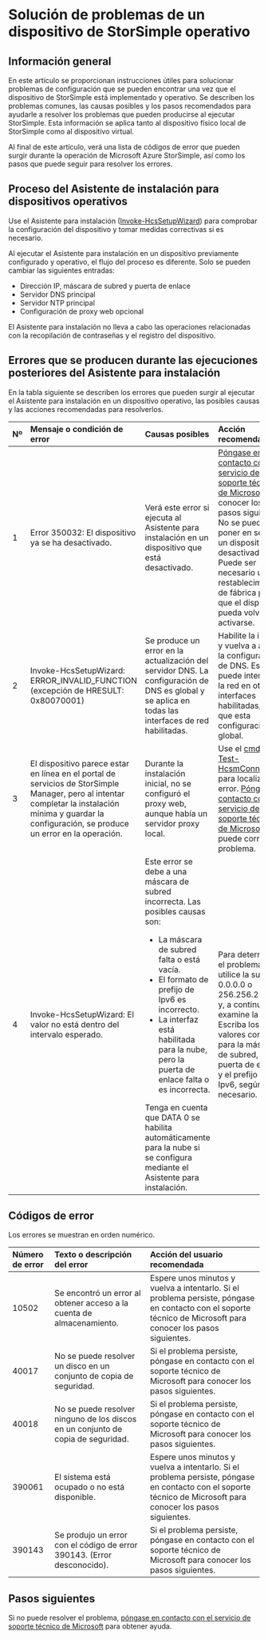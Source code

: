 <properties 
   pageTitle="Solución de problemas de un dispositivo StorSimple operativo | Microsoft Azure"
   description="Se describe cómo diagnosticar y corregir los errores que se producen en un dispositivo de StorSimple que está operativo."
   services="storsimple"
   documentationCenter="NA"
   authors="SharS"
   manager="carolz"
   editor="" />
<tags 
   ms.service="storsimple"
   ms.devlang="NA"
   ms.topic="article"
   ms.tgt_pltfrm="NA"
   ms.workload="TBD"
   ms.date="08/19/2015"
   ms.author="v-sharos" />

# Solución de problemas de un dispositivo de StorSimple operativo

## Información general

En este artículo se proporcionan instrucciones útiles para solucionar problemas de configuración que se pueden encontrar una vez que el dispositivo de StorSimple está implementado y operativo. Se describen los problemas comunes, las causas posibles y los pasos recomendados para ayudarle a resolver los problemas que pueden producirse al ejecutar StorSimple. Esta información se aplica tanto al dispositivo físico local de StorSimple como al dispositivo virtual.

Al final de este artículo, verá una lista de códigos de error que pueden surgir durante la operación de Microsoft Azure StorSimple, así como los pasos que puede seguir para resolver los errores.

## Proceso del Asistente de instalación para dispositivos operativos

Use el Asistente para instalación ([Invoke-HcsSetupWizard][1]) para comprobar la configuración del dispositivo y tomar medidas correctivas si es necesario.

Al ejecutar el Asistente para instalación en un dispositivo previamente configurado y operativo, el flujo del proceso es diferente. Solo se pueden cambiar las siguientes entradas:

- Dirección IP, máscara de subred y puerta de enlace
- Servidor DNS principal
- Servidor NTP principal
- Configuración de proxy web opcional

El Asistente para instalación no lleva a cabo las operaciones relacionadas con la recopilación de contraseñas y el registro del dispositivo.

## Errores que se producen durante las ejecuciones posteriores del Asistente para instalación

En la tabla siguiente se describen los errores que pueden surgir al ejecutar el Asistente para instalación en un dispositivo operativo, las posibles causas y las acciones recomendadas para resolverlos.

| Nº | Mensaje o condición de error | Causas posibles | Acción recomendada |
|:--- |:-------------------------- |:--------------- |:------------------ |
| 1 | Error 350032: El dispositivo ya se ha desactivado. | Verá este error si ejecuta al Asistente para instalación en un dispositivo que está desactivado. | [Póngase en contacto con el servicio de soporte técnico de Microsoft](storsimple-contact-microsoft-support.md) para conocer los pasos siguientes. No se puede poner en servicio un dispositivo desactivado. Puede ser necesario un restablecimiento de fábrica para que el dispositivo pueda volver a activarse. |
| 2 | Invoke-HcsSetupWizard: ERROR\_INVALID\_FUNCTION (excepción de HRESULT: 0x80070001) | Se produce un error en la actualización del servidor DNS. La configuración de DNS es global y se aplica en todas las interfaces de red habilitadas. | Habilite la interfaz y vuelva a aplicar la configuración de DNS. Esto puede interrumpir la red en otras interfaces habilitadas, ya que esta configuración es global. |
| 3 | El dispositivo parece estar en línea en el portal de servicios de StorSimple Manager, pero al intentar completar la instalación mínima y guardar la configuración, se produce un error en la operación. | Durante la instalación inicial, no se configuró el proxy web, aunque había un servidor proxy local. | Use el [cmdlet Test-HcsmConnection][2] para localizar el error. [Póngase en contacto con el servicio de soporte técnico de Microsoft](storsimple-contact-microsoft-support.md) si no puede corregir el problema. |
| 4 | Invoke-HcsSetupWizard: El valor no está dentro del intervalo esperado. | Este error se debe a una máscara de subred incorrecta. Las posibles causas son: <ul><li> La máscara de subred falta o está vacía.</li><li>El formato de prefijo de Ipv6 es incorrecto.</li><li>La interfaz está habilitada para la nube, pero la puerta de enlace falta o es incorrecta.</li></ul>Tenga en cuenta que DATA 0 se habilita automáticamente para la nube si se configura mediante el Asistente para instalación. | Para determinar el problema, utilice la subred 0.0.0.0 o 256.256.256.256 y, a continuación, examine la salida. Escriba los valores correctos para la máscara de subred, la puerta de enlace y el prefijo de Ipv6, según sea necesario. |
 
## Códigos de error

Los errores se muestran en orden numérico.

|Número de error|Texto o descripción del error|Acción del usuario recomendada|
|:---|:---|:---|
|10502|Se encontró un error al obtener acceso a la cuenta de almacenamiento.|Espere unos minutos y vuelva a intentarlo. Si el problema persiste, póngase en contacto con el soporte técnico de Microsoft para conocer los pasos siguientes.|
|40017|No se puede resolver un disco en un conjunto de copia de seguridad.|Si el problema persiste, póngase en contacto con el soporte técnico de Microsoft para conocer los pasos siguientes.|
|40018|No se puede resolver ninguno de los discos en un conjunto de copia de seguridad.|Si el problema persiste, póngase en contacto con el soporte técnico de Microsoft para conocer los pasos siguientes.|
|390061|El sistema está ocupado o no está disponible.|Espere unos minutos y vuelva a intentarlo. Si el problema persiste, póngase en contacto con el soporte técnico de Microsoft para conocer los pasos siguientes.|
|390143|Se produjo un error con el código de error 390143. (Error desconocido).|Si el problema persiste, póngase en contacto con el soporte técnico de Microsoft para conocer los pasos siguientes.|

## Pasos siguientes

Si no puede resolver el problema, [póngase en contacto con el servicio de soporte técnico de Microsoft](storsimple-contact-microsoft-support.md) para obtener ayuda.


[1]: https://technet.microsoft.com/es-es/%5Clibrary/Dn688135(v=WPS.630).aspx
[2]: https://technet.microsoft.com/es-es/%5Clibrary/Dn715782(v=WPS.630).aspx

<!---HONumber=August15_HO8-->